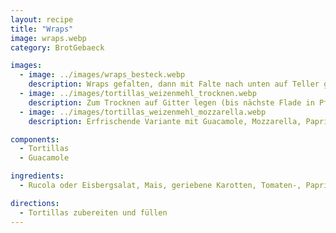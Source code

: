 ```yaml
---
layout: recipe
title: "Wraps"
image: wraps.webp
category: BrotGebaeck

images:
  - image: ../images/wraps_besteck.webp
    description: Wraps gefalten, dann mit Falte nach unten auf Teller gelegt. Lassen sich super mit Besteck essen
  - image: ../images/tortillas_weizenmehl_trocknen.webp
    description: Zum Trocknen auf Gitter legen (bis nächste Flade in Pfanne fertig ist, danach auf Teller stapeln)
  - image: ../images/tortillas_weizenmehl_mozzarella.webp
    description: Erfrischende Variante mit Guacamole, Mozzarella, Paprikastücken, Rucola, paar Tropfen Spar Chilisauce

components:
  - Tortillas
  - Guacamole

ingredients:
  - Rucola oder Eisbergsalat, Mais, geriebene Karotten, Tomaten-, Paprika-, Gurken-, Mozzarellawürfel, Thunfisch, gebratener Halloumi

directions:
  - Tortillas zubereiten und füllen
---
```

